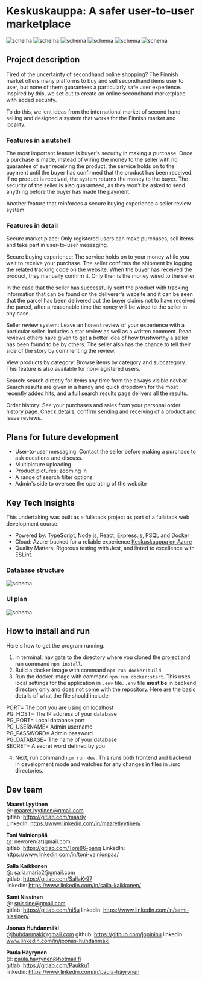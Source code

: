 # Keskuskauppa: A safer user-to-user marketplace

![schema](./docs/etusivu.png) ![schema](./docs/uusituote.png) ![schema](./docs/profiili.png) ![schema](./docs/kengät.png) ![schema](./docs/arviot.png) ![schema](./docs/tuotesivu.png)

## Project description

Tired of the uncertainty of secondhand online shopping? The Finnish market offers many platforms to buy and sell secondhand items user to user, but none of them guarantees a particularly safe user experience. Inspired by this, we set out to create an online secondhand marketplace with added security.

To do this, we lent ideas from the international market of second hand selling and designed a system that works for the Finnish market and locality. 

### Features in a nutshell

The most important feature is buyer's security in making a purchase. Once a purchase is made, instead of wiring the money to the seller with no guarantee of ever receiving the product, the service holds on to the payment until the buyer has confirmed that the product has been received. If no product is received, the system returns the money to the buyer. The security of the seller is also guaranteed, as they won't be asked to send anything before the buyer has made the payment.

Another feature that reinforces a secure buying experience a seller review system.

### Features in detail

Secure market place: Only registered users can make purchases, sell items and take part in user-to-user messaging.

Secure buying experience: The service holds on to your money while you wait to receive your purchase. The seller confirms the shipment by logging the related tracking code on the website. When the buyer has received the product, they manually confirm it. Only then is the money wired to the seller. 

In the case that the seller has successfully sent the product with tracking information that can be found on the deliverer's website and it can be seen that the parcel has been delivered but the buyer claims not to have received the parcel, after a reasonable time the noney will be wired to the seller in any case.

Seller review system: Leave an honest review of your experience with a particular seller. Includes a star review as well as a written comment. Read reviews others have given to get a better idea of how trustworthy a seller has been found to be by others. The seller also has the chance to tell their side of the story by commenting the review.

View products by category: Browse items by category and subcategory. This feature is also available for non-registered users.

Search: search directly for items any time from the always visible navbar. Search results are given in a handy and quick dropdown for the most recently added hits, and a full search results page delivers all the results.

Order history: See your purchases and sales from your personal order history page. Check details, confirm sending and receiving of a product and leave reviews.

## Plans for future development

- User-to-user messaging: Contact the seller before making a purchase to ask questions and discuss.
- Multipicture uploading
- Product pictures: zooming in
- A range of search filter options
- Admin's side to oversee the operating of the website

## Key Tech Insights

This undertaking was built as a fullstack project as part of a fullstack web development course.

- Powered by: TypeScript, Node.js, React, Express.js, PSQL and Docker
- Cloud: Azure-backed for a reliable experience [Keskuskauppa on Azure](https://keskuskauppa-app.azurewebsites.net/)
- Quality Matters: Rigorous testing with Jest, and linted to excellence with ESLint.


### Database structure

![schema](./docs/updated-database-structure.png)

### UI plan

![schema](./docs/UI-planning.png)

## How to install and run

Here's how to get the program running.

1. In terminal, navigate to the directory where you cloned the project and run command `npm install`. 
2. Build a docker image with command `npm run docker:build`
3. Run the docker image with command `npm run docker:start`. This uses local settings for the application in `.env` file. `.env` file **must be** in backend directory only and does not come with the repository. Here are the basic details of what the file should include:

PORT= The port you are using on localhost  
PG_HOST= The IP address of your database  
PG_PORT= Local database port  
PG_USERNAME= Admin username  
PG_PASSWORD= Admin password  
PG_DATABASE= The name of your database  
SECRET= A secret word defined by you  

4. Next, run command `npm run dev`. This runs both frontend and backend in development mode and watches for any changes in files in ./src directories.

## Dev team

**Maaret Lyytinen**  
@: maaret.lyytinen@gmail.com  
gitlab: https://gitlab.com/maarly  
LinkedIn: https://www.linkedin.com/in/maaretlyytinen/  

**Toni Vainionpää**  
@: neworen(at)gmail.com  
gitlab: https://gitlab.com/Toni86-pang
LinkedIn:  https://www.linkedin.com/in/toni-vainionpaa/

**Salla Kaikkonen**  
@: salla.maria2@gmail.com   
gitlab: https://gitlab.com/SallaK-97  
linkedin: https://www.linkedin.com/in/salla-kaikkonen/  

**Sami Nissinen**  
@: snissine@gmail.com  
gitlab: https://gitlab.com/ni5u 
linkedin: https://www.linkedin.com/in/sami-nissinen/  

**Joonas Huhdanmäki**  
@jhuhdanmaki@gmail.com
github: https://github.com/jopinihu
linkedin: www.linkedin.com/in/joonas-huhdanmäki

**Paula Häyrynen**  
@: paula.hayrynen@hotmail.fi  
gitlab: https://gitlab.com/Paukku1  
linkedin: https://www.linkedin.com/in/paula-häyrynen  
